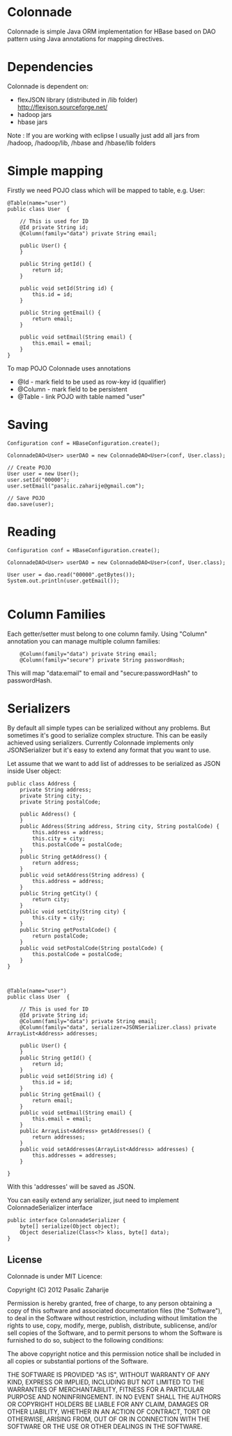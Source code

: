 Colonnade
=========

Colonnade is simple Java ORM implementation for HBase based on DAO pattern using Java annotations for mapping directives.

Dependencies
============

Colonnade is dependent on:

- flexJSON library (distributed in /lib folder) http://flexjson.sourceforge.net/
- hadoop jars
- hbase jars

Note : If you are working with eclipse I usually just add all jars from /hadoop, /hadoop/lib, /hbase and /hbase/lib folders

Simple mapping
==============

Firstly we need POJO class which will be mapped to table, e.g. User:

```
@Table(name="user")
public class User  {
	
	// This is used for ID
	@Id private String id;
	@Column(family="data") private String email;
	
	public User() {	
	}

	public String getId() {
		return id;
	}

	public void setId(String id) {
		this.id = id;
	}

	public String getEmail() {
		return email;
	}

	public void setEmail(String email) {
		this.email = email;
	}
}

```

To map POJO Colonnade uses annotations

- @Id - mark field to be used as row-key id (qualifier)
- @Column - mark field to be persistent
- @Table - link POJO with table named "user"

Saving
======

```
Configuration conf = HBaseConfiguration.create();
		
ColonnadeDAO<User> userDAO = new ColonnadeDAO<User>(conf, User.class);
		
// Create POJO
User user = new User();
user.setId("00000");
user.setEmail("pasalic.zaharije@gmail.com");
		
// Save POJO
dao.save(user);
```

Reading
=======

```
Configuration conf = HBaseConfiguration.create();
		
ColonnadeDAO<User> userDAO = new ColonnadeDAO<User>(conf, User.class);

User user = dao.read("00000".getBytes());
System.out.println(user.getEmail());
		
```

Column Families
===============

Each getter/setter must belong to one column family. Using "Column" annotation you can manage multiple column families:


```
	@Column(family="data") private String email;
	@Column(family="secure") private String passwordHash;
```

This will map "data:email" to email and "secure:passwordHash" to passwordHash.


Serializers
===========

By default all simple types can be serialized without any problems. But sometimes it's good to serialize complex structure. This can be
easily achieved using serializers. Currently Colonnade implements only JSONSerializer but it's easy to extend any format that you want to use.

Let assume that we want to add list of addresses  to be serialized as JSON inside User object:

```
public class Address {
	private String address;
	private String city;
	private String postalCode;

	public Address() {
	}
	public Address(String address, String city, String postalCode) {
		this.address = address;
		this.city = city;
		this.postalCode = postalCode;
	}
	public String getAddress() {
		return address;
	}
	public void setAddress(String address) {
		this.address = address;
	}
	public String getCity() {
		return city;
	}
	public void setCity(String city) {
		this.city = city;
	}
	public String getPostalCode() {
		return postalCode;
	}
	public void setPostalCode(String postalCode) {
		this.postalCode = postalCode;
	}
}



@Table(name="user")
public class User  {
	
	// This is used for ID
	@Id private String id;
	@Column(family="data") private String email;
	@Column(family="data", serializer=JSONSerializer.class) private ArrayList<Address> addresses;
	
	public User() {	
	}
	public String getId() {
		return id;
	}
	public void setId(String id) {
		this.id = id;
	}
	public String getEmail() {
		return email;
	}
	public void setEmail(String email) {
		this.email = email;
	}
	public ArrayList<Address> getAddresses() {
		return addresses;
	}
	public void setAddresses(ArrayList<Address> addresses) {
		this.addresses = addresses;
	}
	
}

```


With this 'addresses' will be saved as JSON.

You can easily extend any serializer, jsut need to implement ColonnadeSerializer interface

```
public interface ColonnadeSerializer {
	byte[] serialize(Object object);
	Object deserialize(Class<?> klass, byte[] data);
}
```

License
-------

Colonnade is under MIT Licence:

Copyright (C) 2012 Pasalic Zaharije

Permission is hereby granted, free of charge, to any person obtaining a copy of this software and associated documentation files (the "Software"), to deal in the Software without restriction, including without limitation the rights to use, copy, modify, merge, publish, distribute, sublicense, and/or sell copies of the Software, and to permit persons to whom the Software is furnished to do so, subject to the following conditions:

The above copyright notice and this permission notice shall be included in all copies or substantial portions of the Software.

THE SOFTWARE IS PROVIDED "AS IS", WITHOUT WARRANTY OF ANY KIND, EXPRESS OR IMPLIED, INCLUDING BUT NOT LIMITED TO THE WARRANTIES OF MERCHANTABILITY, FITNESS FOR A PARTICULAR PURPOSE AND NONINFRINGEMENT. IN NO EVENT SHALL THE AUTHORS OR COPYRIGHT HOLDERS BE LIABLE FOR ANY CLAIM, DAMAGES OR OTHER LIABILITY, WHETHER IN AN ACTION OF CONTRACT, TORT OR OTHERWISE, ARISING FROM, OUT OF OR IN CONNECTION WITH THE SOFTWARE OR THE USE OR OTHER DEALINGS IN THE SOFTWARE.
